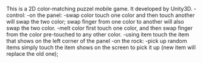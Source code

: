 This is a 2D color-matching puzzel mobile game. It developed by Unity3D.
-control:
	-on the panel:
		-swap color
			touch one color and then touch another will swap the two color;
			swap finger from one color to another will also swap the two color.
		-melt color
			first touch one color, and then swap finger from the color pre-touched to any other color.
		-using item
			touch the item that shows on the left corner of the panel
	-on the rock:
		-pick up random items
			simply touch the item shows on the screen to pick it up (new item will replace the old one);
	